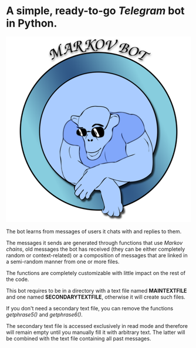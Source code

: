 # A simple, ready-to-go *Telegram* bot in Python.

![](logo.svg)

The bot learns from messages of users it chats with and replies to them.

 The messages it sends are generated through functions that use *Markov chains*, old messages the bot has received (they can be either completely random or context-related) or a composition of messages that are linked in a semi-random manner from one or more files.

The functions are completely customizable with little impact on the rest of the code.

This bot requires to be in a directory with a text file named **MAINTEXTFILE** and one named **SECONDARYTEXTFILE**, otherwise it will create such files.

If you don't need a secondary text file, you can remove the functions *getphrase5()* and *getphrase6()*. 

The secondary text file is accessed exclusively in read mode and therefore will remain empty until you manually fill it with arbitrary text. The latter will be combined with the text file containing all past messages. 
